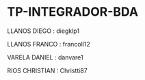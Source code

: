 # TP-INTEGRADOR-BDA

LLANOS DIEGO : diegklp1

LLANOS FRANCO : francoll12  

VARELA DANIEL : danvare1

RIOS CHRISTIAN : Christti87
